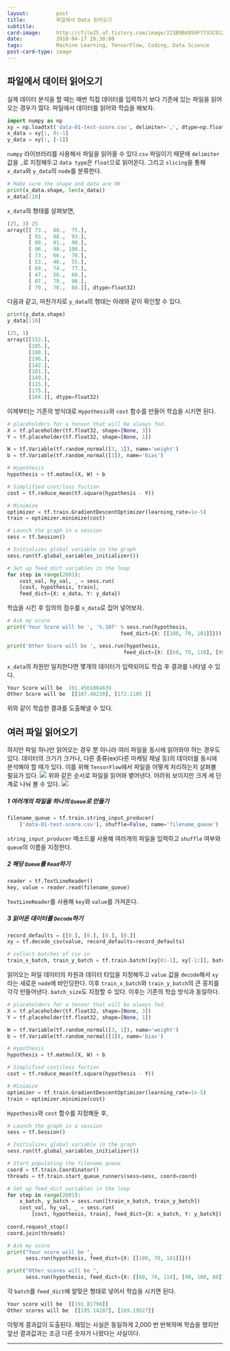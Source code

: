 ```yaml
---
layout:     	post
title:      	파일에서 Data 읽어오기
subtitle:   	
card-image: 	http://cfile25.uf.tistory.com/image/223B9B4958F7733C012354
date:       	2018-04-17 20:30:00
tags:       	Machine Learning, TensorFlow, Coding, Data Science
post-card-type: image
---
```

## 파일에서 데이터 읽어오기

실제 데이터 분석을 할 때는 매번 직접 데이터를 입력하기 보다 기존에 있는 파일을 읽어오는 경우가 많다. 파일에서 데이터를 읽어와 학습을 해보자.

```python
import numpy as np
xy = np.loadtxt('data-01-test-score.csv', delimiter=',', dtype=np.float32)
x_data = xy[:, 0:-1]
y_data = xy[:, [-1]]
```
```numpy``` 라이브러리를 사용해서 파일을 읽어올 수 있다.```csv``` 파일이기 때문에 ```delimiter``` 값을 ```,```로 지정해두고 ```data type```은 ```float```으로 읽어온다. 그리고 ```slicing```을 통해 ```x_data```와 ```y_data```의 ```node```를 분류한다.
```python
# Make sure the shape and data are OK
print(x_data.shape, len(x_data))
x_data[:10]
```
```x_data```의 형태를 살펴보면,
```python
(25, 3) 25
array([[ 73.,  80.,  75.],
       [ 93.,  88.,  93.],
       [ 89.,  91.,  90.],
       [ 96.,  98., 100.],
       [ 73.,  66.,  70.],
       [ 53.,  46.,  55.],
       [ 69.,  74.,  77.],
       [ 47.,  56.,  60.],
       [ 87.,  79.,  90.],
       [ 79.,  70.,  88.]], dtype=float32)
```
다음과 같고, 마찬가지로 ```y_data```의 형태는 아래와 같이 확인할 수 있다.
```python
print(y_data.shape)
y_data[:10]
```
```python
(25, 1)
array([[152.],
       [185.],
       [180.],
       [196.],
       [142.],
       [101.],
       [149.],
       [115.],
       [175.],
       [164.]], dtype=float32)
```
이제부터는 기존의 방식대로 ```Hypothesis```와 ```cost``` 함수를 만들어 학습을 시키면 된다. 
```python
# placeholders for a tensor that will be always fed.
X = tf.placeholder(tf.float32, shape=[None, 3])
Y = tf.placeholder(tf.float32, shape=[None, 1])

W = tf.Variable(tf.random_normal([3, 1]), name='weight')
b = tf.Variable(tf.random_normal([1]), name='bias')

# Hypothesis
hypothesis = tf.matmul(X, W) + b

# Simplified cost/loss fuction
cost = tf.reduce_mean(tf.square(hypothesis - Y))

# Minimize
optimizer = tf.train.GradientDescentOptimizer(learning_rate=1e-5)
train = optimizer.minimize(cost)

# Launch the graph in a session
sess = tf.Session()

# Initializes global variable in the graph
sess.run(tf.global_variables_initializer())

# Set up feed_dict variables in the loop
for step in range(2001):
    cost_val, hy_val, _ = sess.run(
    [cost, hypothesis, train],
    feed_dict={X: x_data, Y: y_data})
```
학습을 시킨 후 임의의 점수를 ```x_data```로 집어 넣어보자.
```python
# Ask my score
print('Your Score will be ', '%.10f' % sess.run(hypothesis,
                                     feed_dict={X: [[100, 70, 101]]}))

print('Other Score will be ', sess.run(hypothesis,
                                      feed_dict={X: [[60, 70, 110], [90, 100, 80]]}))
```
```x_data```의 차원만 일치한다면 몇개의 데이터가 입력되어도 학습 후 결과를 나타낼 수 있다.
```python
Your Score will be  191.4561004639
Other Score will be  [[187.48228], [172.1105 ]]
```
위와 같이 학습한 결과를 도출해낼 수 있다.

## 여러 파일 읽어오기
하지만 파일 하나만 읽어오는 경우 뿐 아니라 여러 파일을 동시에 읽어와야 하는 경우도 있다. 데이터의 크기가 크거나, 다른 종류(ex)다른 마케팅 채널 등)의 데이터를 동시에 분석해야 할 때가 있다. 이를 위해 ```TensorFlow```에서 파일을 어떻게 처리하는지 살펴볼 필요가 있다.
![](http://cfile25.uf.tistory.com/image/223B9B4958F7733C012354)
위와 같은 순서로 파일을 읽어와 뱉어낸다. 어려워 보이지만 크게 세 단계로 나눠 볼 수 있다.
![](https://lh3.googleusercontent.com/Bo2z4MTF5Iaml-ZPMjVhgQPK8na6zbaHpHvliVdEyRJ6YNDfy8FGNdg9pd1oUNDGLOEu7anDlTR2EpBwnSwWhjj-0Ut5vZruXvS822xYjRk4TwEWwop5ODN89Fow89z4yj7w-VsDixaCgv2p0AgbCj2Sm_Gf0BEAEr2Lis4EFG_Y8aZpXRhLTiIhNum20zq_ge2DhawiN2OIyuuC8yS60D0I1BO-C38JqNpaipk9TXZ-yvQAIYNo4zbyIZyTb0j7n9jFdd3WKelGhCJfJmZH6ga4SHhHODWVT22PjLvq2wNRSnzMBglOu5_H9mv-2sJt-s6bcwQVXzonv_qXqHOxP134Wwo8rIwibdw0J-IUbJogINV2C5YFKiwXDJGcLSwOj4ny8efm5kw3Vtre5Wpo42jVfx4YF967M41DS-LPlt7-tEM-b770HHdu_H0qV_ZiAEyX-VpCwzQqWxu-00_TBEQKlkyLRLoOWGdiXM6dvGIwuAFJ3-b-IadANmhvyGdUdIeYGUGxth9cWr39MygCyk2eqTybRvjMkiFCer_eAobfUfUR0Xiw_H4BcejSk4e5vRx3E8QYCYrMD_tA_pT16g7KepXJvTtak3LKlsco=w2560-h1396-no)
##### 1 여러개의 파일을 하나의 ```Queue```로 만들기
```python
filename_queue = tf.train.string_input_producer(
    ['data-01-test-score.csv'], shuffle=False, name='filename_queue')
```
```string_input_producer``` 메소드를 사용해 여러개의 파일을 입력하고 ```shuffle``` 여부와 ```queue```의 이름을 지정한다.
##### 2 해당 ```Queue```를 ```Read```하기
```python
reader = tf.TextLineReader()
key, value = reader.read(filename_queue)
```
```TextLineReader```를 사용해 ```key```와 ```value```를 가져온다.
##### 3 읽어온 데이터를 ```Decode```하기
```python
record_defaults = [[0.], [0.], [0.], [0.]]
xy = tf.decode_csv(value, record_defaults=record_defaults)

# collect batches of csv in
train_x_batch, train_y_batch = tf.train.batch([xy[0:-1], xy[-1:]], batch_size=10)
```
읽어오는 파일 데이터의 차원과 데이터 타입을 지정해두고 ```value``` 값을 ```decode```해서 ```xy```라는 새로운 ```node```에 바인딩한다. 이후 ```train_x_batch```와 ```train_y_batch```의 큰 뭉치를 각각 만들어낸다. ```batch_size```도 지정할 수 있다. 이후는 기존의 학습 방식과 동일하다.
```python
# placeholders for a tensor that will be always fed.
X = tf.placeholder(tf.float32, shape=[None, 3])
Y = tf.placeholder(tf.float32, shape=[None, 1])

W = tf.Variable(tf.random_normal([3, 1]), name='weight')
b = tf.Variable(tf.random_normal([1]), name='bias')

# Hypothesis
hypothesis = tf.matmul(X, W) + b

# Simplified cost/loss fuction
cost = tf.reduce_mean(tf.square(hypothesis - Y))

# Minimize
optimizer = tf.train.GradientDescentOptimizer(learning_rate=1e-5)
train = optimizer.minimize(cost)
```
```Hypothesis```와 ```cost``` 함수를 지정해둔 후,
```python
# Launch the graph in a session
sess = tf.Session()

# Initializes global variable in the graph
sess.run(tf.global_variables_initializer())

# Start populating the filename_queue
coord = tf.train.Coordinator()
threads = tf.train.start_queue_runners(sess=sess, coord=coord)

# Set up feed_dict variables in the loop
for step in range(2001):
    x_batch, y_batch = sess.run([train_x_batch, train_y_batch])
    cost_val, hy_val, _ = sess.run(
        [cost, hypothesis, train], feed_dict={X: x_batch, Y: y_batch})
    
coord.request_stop()
coord.join(threads)

# Ask my score
print("Your score will be ",
      sess.run(hypothesis, feed_dict={X: [[100, 70, 101]]}))

print("Other scores will be ",
      sess.run(hypothesis, feed_dict={X: [[60, 70, 110], [90, 100, 80]]}))
```
각 ```batch```를 ```feed_dict```에 알맞은 형태로 넣어서 학습을 시키면 된다.
```python
Your score will be  [[191.81798]]
Other scores will be  [[195.14287], [169.19527]]
```
이렇게 결과값이 도출된다. 재밌는 사실은 동일하게 2,000 번 반복하며 학습을 했지만 앞선 결과값과는 조금 다른 숫자가 나왔다는 사실이다.

---